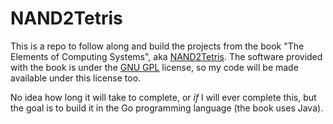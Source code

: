 # NAND2Tetris

This is a repo to follow along and build the projects from the book "The Elements of Computing Systems", aka [NAND2Tetris][1]. The software provided with the book is under the [GNU GPL][2] license, so my code will be made available under this license too.

No idea how long it will take to complete, or *if* I will ever complete this, but the goal is to build it in the Go programming language (the book uses Java).

[1]: http://www.nand2tetris.org/
[2]: http://www.gnu.org/copyleft/gpl.html

